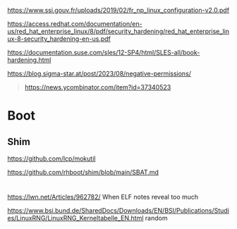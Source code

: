 https://www.ssi.gouv.fr/uploads/2019/02/fr_np_linux_configuration-v2.0.pdf

https://access.redhat.com/documentation/en-us/red_hat_enterprise_linux/8/pdf/security_hardening/red_hat_enterprise_linux-8-security_hardening-en-us.pdf

https://documentation.suse.com/sles/12-SP4/html/SLES-all/book-hardening.html

https://blog.sigma-star.at/post/2023/08/negative-permissions/
> https://news.ycombinator.com/item?id=37340523

# Boot
## Shim
https://github.com/lcp/mokutil

https://github.com/rhboot/shim/blob/main/SBAT.md

#
https://lwn.net/Articles/962782/ When ELF notes reveal too much

https://www.bsi.bund.de/SharedDocs/Downloads/EN/BSI/Publications/Studies/LinuxRNG/LinuxRNG_Kerneltabelle_EN.html random